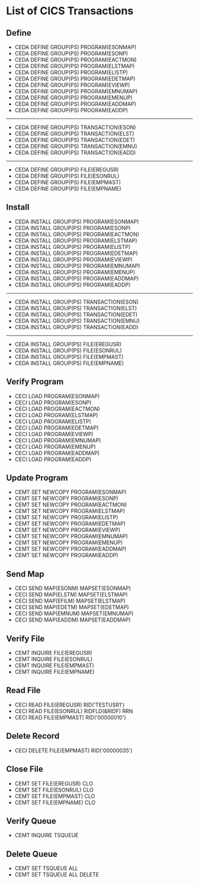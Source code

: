 # List of CICS Transactions

## Define

- CEDA DEFINE GROUP(PS) PROGRAM(ESONMAP)
- CEDA DEFINE GROUP(PS) PROGRAM(ESONP)
- CEDA DEFINE GROUP(PS) PROGRAM(EACTMON)
- CEDA DEFINE GROUP(PS) PROGRAM(ELSTMAP)
- CEDA DEFINE GROUP(PS) PROGRAM(ELISTP)
- CEDA DEFINE GROUP(PS) PROGRAM(EDETMAP)
- CEDA DEFINE GROUP(PS) PROGRAM(EVIEWP)
- CEDA DEFINE GROUP(PS) PROGRAM(EMNUMAP)
- CEDA DEFINE GROUP(PS) PROGRAM(EMENUP)
- CEDA DEFINE GROUP(PS) PROGRAM(EADDMAP)
- CEDA DEFINE GROUP(PS) PROGRAM(EADDP)
---
- CEDA DEFINE GROUP(PS) TRANSACTION(ESON)
- CEDA DEFINE GROUP(PS) TRANSACTION(ELST)
- CEDA DEFINE GROUP(PS) TRANSACTION(EDET)
- CEDA DEFINE GROUP(PS) TRANSACTION(EMNU)
- CEDA DEFINE GROUP(PS) TRANSACTION(EADD)
---
- CEDA DEFINE GROUP(PS) FILE(EREGUSR)
- CEDA DEFINE GROUP(PS) FILE(ESONRUL)
- CEDA DEFINE GROUP(PS) FILE(EMPMAST)
- CEDA DEFINE GROUP(PS) FILE(EMPNAME)

## Install

- CEDA INSTALL GROUP(PS) PROGRAM(ESONMAP)
- CEDA INSTALL GROUP(PS) PROGRAM(ESONP)
- CEDA INSTALL GROUP(PS) PROGRAM(EACTMON)
- CEDA INSTALL GROUP(PS) PROGRAM(ELSTMAP)
- CEDA INSTALL GROUP(PS) PROGRAM(ELISTP)
- CEDA INSTALL GROUP(PS) PROGRAM(EDETMAP)
- CEDA INSTALL GROUP(PS) PROGRAM(EVIEWP)
- CEDA INSTALL GROUP(PS) PROGRAM(EMNUMAP)
- CEDA INSTALL GROUP(PS) PROGRAM(EMENUP)
- CEDA INSTALL GROUP(PS) PROGRAM(EADDMAP)
- CEDA INSTALL GROUP(PS) PROGRAM(EADDP)
---
- CEDA INSTALL GROUP(PS) TRANSACTION(ESON)
- CEDA INSTALL GROUP(PS) TRANSACTION(ELST)
- CEDA INSTALL GROUP(PS) TRANSACTION(EDET)
- CEDA INSTALL GROUP(PS) TRANSACTION(EMNU)
- CEDA INSTALL GROUP(PS) TRANSACTION(EADD)
---
- CEDA INSTALL GROUP(PS) FILE(EREGUSR)
- CEDA INSTALL GROUP(PS) FILE(ESONRUL)
- CEDA INSTALL GROUP(PS) FILE(EMPMAST)
- CEDA INSTALL GROUP(PS) FILE(EMPNAME)

## Verify Program

- CECI LOAD PROGRAM(ESONMAP)
- CECI LOAD PROGRAM(ESONP)
- CECI LOAD PROGRAM(EACTMON)
- CECI LOAD PROGRAM(ELSTMAP)
- CECI LOAD PROGRAM(ELISTP)
- CECI LOAD PROGRAM(EDETMAP)
- CECI LOAD PROGRAM(EVIEWP)
- CECI LOAD PROGRAM(EMNUMAP)
- CECI LOAD PROGRAM(EMENUP)
- CECI LOAD PROGRAM(EADDMAP)
- CECI LOAD PROGRAM(EADDP)

## Update Program

- CEMT SET NEWCOPY PROGRAM(ESONMAP)
- CEMT SET NEWCOPY PROGRAM(ESONP)
- CEMT SET NEWCOPY PROGRAM(EACTMON)
- CEMT SET NEWCOPY PROGRAM(ELSTMAP)
- CEMT SET NEWCOPY PROGRAM(ELISTP)
- CEMT SET NEWCOPY PROGRAM(EDETMAP)
- CEMT SET NEWCOPY PROGRAM(EVIEWP)
- CEMT SET NEWCOPY PROGRAM(EMNUMAP)
- CEMT SET NEWCOPY PROGRAM(EMENUP)
- CEMT SET NEWCOPY PROGRAM(EADDMAP)
- CEMT SET NEWCOPY PROGRAM(EADDP)

## Send Map

- CECI SEND MAP(ESONM) MAPSET(ESONMAP)
- CECI SEND MAP(ELSTM) MAPSET(ELSTMAP)
- CECI SEND MAP(EFILM) MAPSET(ELSTMAP)
- CECI SEND MAP(EDETM) MAPSET(EDETMAP)
- CECI SEND MAP(EMNUM) MAPSET(EMNUMAP)
- CECI SEND MAP(EADDM) MAPSET(EADDMAP)

## Verify File

- CEMT INQUIRE FILE(EREGUSR)
- CEMT INQUIRE FILE(ESONRUL)
- CEMT INQUIRE FILE(EMPMAST)
- CEMT INQUIRE FILE(EMPNAME)

## Read File

- CECI READ FILE(EREGUSR) RID('TESTUSR1')
- CECI READ FILE(ESONRUL) RIDFLD(&RIDF) RRN
- CECI READ FILE(EMPMAST) RID('00000010')

## Delete Record

- CECI DELETE FILE(EMPMAST) RID('00000035')

## Close File

- CEMT SET FILE(EREGUSR) CLO
- CEMT SET FILE(ESONRUL) CLO
- CEMT SET FILE(EMPMAST) CLO
- CEMT SET FILE(EMPNAME) CLO

## Verify Queue

- CEMT INQUIRE TSQUEUE

## Delete Queue

- CEMT SET TSQUEUE ALL
- CEMT SET TSQUEUE ALL DELETE
